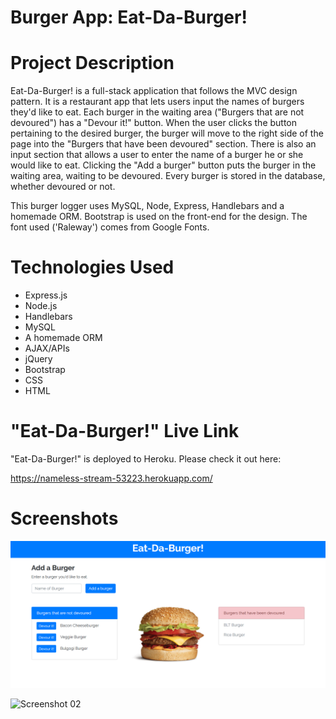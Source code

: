 # Burger App: Eat-Da-Burger!

# Project Description

Eat-Da-Burger! is a full-stack application that follows the MVC design pattern. It is a restaurant app that lets users input the names of burgers they'd like to eat. Each burger in the waiting area ("Burgers that are not devoured") has a "Devour it!" button. When the user clicks the button pertaining to the desired burger, the burger will move to the right side of the page into the "Burgers that have been devoured" section. There is also an input section that allows a user to enter the name of a burger he or she would like to eat. Clicking the "Add a burger" button puts the burger in the waiting area, waiting to be devoured. Every burger is stored in the database, whether devoured or not.

This burger logger uses MySQL, Node, Express, Handlebars and a homemade ORM. Bootstrap is used on the front-end for the design. The font used ('Raleway') comes from Google Fonts.

# Technologies Used

* Express.js
* Node.js
* Handlebars
* MySQL
* A homemade ORM
* AJAX/APIs
* jQuery
* Bootstrap
* CSS
* HTML

# "Eat-Da-Burger!" Live Link

"Eat-Da-Burger!" is deployed to Heroku. Please check it out here:

https://nameless-stream-53223.herokuapp.com/

# Screenshots

![Screenshot 01](screenshots/burgerApp-screenshot.png "Home Page")

![Screenshot 02](screenshots/friend-finder-demo.gif "Demo")

